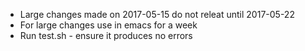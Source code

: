 - Large changes made on 2017-05-15 do not releat until 2017-05-22
- For large changes use in emacs for a week
- Run test.sh - ensure it produces no errors
